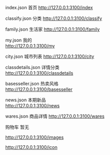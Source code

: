 index.json          首页
http://127.0.0.1:3100/index

classify.json       分类 
http://127.0.0.1:3100/classify

family.json         生活家 
http://127.0.0.1:3100/family

my.json             我的   
http://127.0.0.1:3100/my

city.json           城市列表
http://127.0.0.1:3100/city

classdetails.json   详情分类  
http://127.0.0.1:3100/classdetails

basesseller.json    热卖风格  
http://127.0.0.1:3100/basesseller

news.json           本期新品  
http://127.0.0.1:3100/news

wares.json          商品详情 
http://127.0.0.1:3100/wares

购物车    暂无

http://127.0.0.1:3100/images

http://127.0.0.1:3100/icon